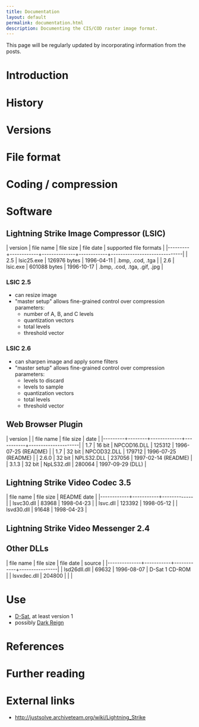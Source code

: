 ```yaml
---
title: Documentation
layout: default
permalink: documentation.html
description: Documenting the CIS/COD raster image format.
---
```


This page will be regularly updated by incorporating information from the posts.

# Introduction

# History

# Versions

# File format

# Coding / compression

# Software

## Lightning Strike Image Compressor (LSIC)

| version | file name  | file size    |  file date | supported file formats       |
|---------+------------+--------------+------------+------------------------------|
|     2.5 | lsic25.exe | 126976 bytes | 1996-04-11 | .bmp, .cod, .tga             |
|     2.6 | lsic.exe   | 601088 bytes | 1996-10-17 | .bmp, .cod, .tga, .gif, .jpg |

### LSIC 2.5

- can resize image
- "master setup" allows fine-grained control over compression
  parameters:
  - number of A, B, and C levels
  - quantization vectors
  - total levels
  - threshold vector

### LSIC 2.6

- can sharpen image and apply some filters
- "master setup" allows fine-grained control over compression
  parameters:
  - levels to discard
  - levels to sample
  - quantization vectors
  - total levels
  - threshold vector

## Web Browser Plugin

| version |        | file name   | file size | date                |
|---------+--------+-------------+-----------+---------------------|
|     1.7 | 16 bit | NPCOD16.DLL |    125312 | 1996-07-25 (README) |
|     1.7 | 32 bit | NPCOD32.DLL |    179712 | 1996-07-25 (README) |
|   2.6.0 | 32 bit | NPLS32.DLL  |    237056 | 1997-02-14 (README) |
|   3.1.3 | 32 bit | NpLS32.dll  |    280064 | 1997-09-29 (DLL)    |

## Lightning Strike Video Codec 3.5

| file name  | file size | README date |
|------------+-----------+-------------|
| lsvc30.dll |     83968 |  1998-04-23 |
| lsvc.dll   |    123392 |  1998-05-12 |
| lsvd30.dll |     91648 |  1998-04-23 |

## Lightning Strike Video Messenger 2.4

## Other DLLs

| file name    | file size |  file date | source         |
|--------------+-----------+------------+----------------|
| lsd26dll.dll |     69632 | 1996-08-07 | D-Sat 1 CD-ROM |
| lsvxdec.dll  |    204800 |            |                |

# Use

- [D-Sat](https://de.wikipedia.org/wiki/D-Sat), at least version 1
- possibly [Dark Reign](https://en.wikipedia.org/wiki/Dark_Reign:_The_Future_of_War)

# References

# Further reading

# External links

- <http://justsolve.archiveteam.org/wiki/Lightning_Strike>
